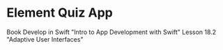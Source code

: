 # Element Quiz App
Book Develop in Swift "Intro to App Development with Swift" Lesson 18.2 "Adaptive User Interfaces"
